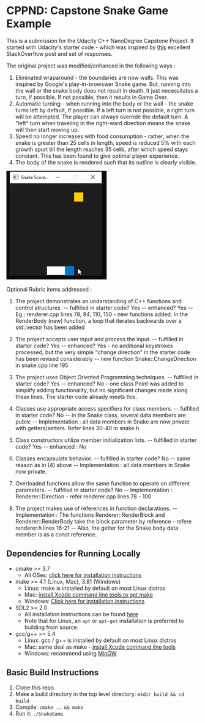 # CPPND: Capstone Snake Game Example

This is a submission for the Udacity C++ NanoDegree Capstone Project. It started with Udacity's starter code - which  was inspired by [this](https://codereview.stackexchange.com/questions/212296/snake-game-in-c-with-sdl) excellent StackOverflow post and set of responses.

The original project was modified/enhanced in the following ways :
1. Eliminated wraparound - the boundaries are now walls. This was inspired by Google's play-in-browswer Snake game. But, running into the wall or the snake body does not result in death. It just necessitates a turn, if possible. If not possible, then it results in Game Over.
2. Automatic turning - when running into the body or the wall - the snake turns left by default, if possible. If a left turn is not possible, a right turn will be attempted. The player can always override the default turn. A "left" turn when traveling in the right-ward direction means the snake will then start moving up.
3. Speed no longer increases with food consumption - rather, when the snake is greater than 25 cells in length, speed is reduced 5% with each growth spurt till the length reaches 35 cells, after which speed stays constant. This has been found to give optimal player experience.
4. The body of the snake is rendered such that its outline is clearly visible.

<img src="snake_play.gif"/>

Optional Rubric items addressed :

1. The project demonstrates an understanding of C++ functions and control structures.
-- fulfilled in starter code? Yes
-- enhanced? Yes
-- Eg : renderer.cpp lines 78, 94, 110, 150 - new functions added. In the RenderBody (new) function, a loop that iterates backwards over a std::vector has been added

2. The project accepts user input and process the input.
-- fulfilled in starter code? Yes
-- enhanced? Yes - no additional keystrokes processed, but the very simple "change direction" in the starter code has been revised considerably
-- new function Snake::ChangeDirection in snake.cpp line 195

3. The project uses Object Oriented Programming techniques.
-- fulfilled in starter code? Yes
-- enhanced? No - one class Point was added to simplify adding functionality, but no significant changes made along these lines. The starter code already meets this.

4. Classes use appropriate access specifiers for class members.
-- fulfilled in starter code? No -- in the Snake class, several data members are public
-- Implementation : all data members in Snake are now private with getters/setters. Refer lines 30-40 in snake.h

5. Class constructors utilize member initialization lists.
-- fulfilled in starter code? Yes
-- enhanced : No

6. Classes encapsulate behavior.
-- fulfilled in starter code? No -- same reason as in (4) above
-- Implementation : all data members in Snake now private.

7. Overloaded functions allow the same function to operate on different parameters.
-- fulfilled in starter code? No
-- Implementation : Renderer::Direction - refer renderer.cpp lines 78 - 100

8. The project makes use of references in function declarations.
-- Implementation : The functions Renderer::RenderBlock and Renderer::RenderBody take the block parameter by reference - refere renderer.h lines 16-21
-- Also, the getter for the Snake.body data member is as a const reference.


## Dependencies for Running Locally
* cmake >= 3.7
  * All OSes: [click here for installation instructions](https://cmake.org/install/)
* make >= 4.1 (Linux, Mac), 3.81 (Windows)
  * Linux: make is installed by default on most Linux distros
  * Mac: [install Xcode command line tools to get make](https://developer.apple.com/xcode/features/)
  * Windows: [Click here for installation instructions](http://gnuwin32.sourceforge.net/packages/make.htm)
* SDL2 >= 2.0
  * All installation instructions can be found [here](https://wiki.libsdl.org/Installation)
  * Note that for Linux, an `apt` or `apt-get` installation is preferred to building from source.
* gcc/g++ >= 5.4
  * Linux: gcc / g++ is installed by default on most Linux distros
  * Mac: same deal as make - [install Xcode command line tools](https://developer.apple.com/xcode/features/)
  * Windows: recommend using [MinGW](http://www.mingw.org/)

## Basic Build Instructions

1. Clone this repo.
2. Make a build directory in the top level directory: `mkdir build && cd build`
3. Compile: `cmake .. && make`
4. Run it: `./SnakeGame`.

